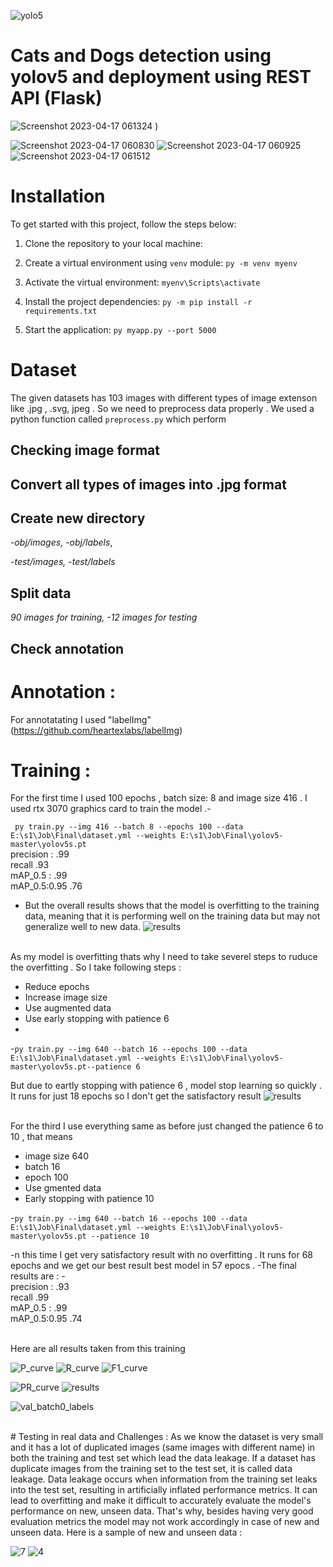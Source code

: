 ![yolo5](https://user-images.githubusercontent.com/33355278/232350798-3ce7af8c-ab21-402d-beb5-8e931f9d9d4b.jpg)


# Cats and Dogs detection using yolov5 and deployment using REST API (Flask)
![Screenshot 2023-04-17 061324](https://user-images.githubusercontent.com/33355278/232351759-12253d57-61f0-4c2f-bd05-2450684bf371.png)
)



![Screenshot 2023-04-17 060830](https://user-images.githubusercontent.com/33355278/232352004-a08de8c9-57d0-4433-bcf7-b312b5452362.png)
![Screenshot 2023-04-17 060925](https://user-images.githubusercontent.com/33355278/232352007-d0cb8706-22fe-4e6f-be45-35fef1c06f35.png)
![Screenshot 2023-04-17 061512](https://user-images.githubusercontent.com/33355278/232352008-e08a9bba-e441-46b6-8abe-9b1d52d7315e.png)


# Installation


To get started with this project, follow the steps below:

1. Clone the repository to your local machine:


2. Create a virtual environment using `venv` module:
  `py -m venv myenv`

3. Activate the virtual environment:
  `myenv\Scripts\activate`

4. Install the project dependencies:
  `py -m pip install -r requirements.txt`

5. Start the application:
  `py myapp.py --port 5000`



# Dataset 
The given datasets has 103 images with different types of image extenson like .jpg , .svg, jpeg . So we need to preprocess data properly . We used a python function called `preprocess.py` which perform 
## Checking image format 
## Convert all types of images into .jpg format
## Create new directory 
*-obj/images,
-obj/labels*,

*-test/images,
-test/labels*

## Split data 
*90 images for training,
-12 images for testing* 

## Check annotation 

# Annotation : 
For annotatating I used "labelImg" (https://github.com/heartexlabs/labelImg)





# Training : 
For the first time I used 100 epochs , batch size: 8 and image size  416 . I used rtx 3070 graphics card to train the model .-

`
py train.py --img 416 --batch 8 --epochs 100 --data E:\s1\Job\Final\dataset.yml --weights E:\s1\Job\Final\yolov5-master\yolov5s.pt`
</br> precision : .99
</br>recall .93 
</br> mAP_0.5 : .99 
</br> mAP_0.5:0.95 .76

- But the overall results shows  that the model is overfitting to the training data, meaning that it is performing well on the training data but may not generalize well to new data.
![results](https://user-images.githubusercontent.com/33355278/232404960-525fb434-1303-4d27-af17-d8cd99f93b73.png)


</br> As my model is overfitting thats why I need to take severel steps to ruduce the overfitting . So I take following steps : 
- Reduce epochs
- Increase image size 
- Use augmented data 
- Use early stopping with patience 6 
- </br>
-`py train.py --img 640 --batch 16 --epochs 100 --data E:\s1\Job\Final\dataset.yml --weights E:\s1\Job\Final\yolov5-master\yolov5s.pt--patience 6`

But due to eartly stopping with patience 6 , model stop learning so quickly . It runs for just 18 epochs so I don't get the satisfactory result 
![results](https://user-images.githubusercontent.com/33355278/232408239-bdc34b3b-da00-44e6-887b-8d53778f352d.png)



</br>For the third I use everything same as before just changed the patience 6 to 10 , that means 
- image size 640 
- batch 16 
- epoch 100 
- Use gmented data 
- Early stopping with patience 10 



-`py train.py --img 640 --batch 16 --epochs 100 --data E:\s1\Job\Final\dataset.yml --weights E:\s1\Job\Final\yolov5-master\yolov5s.pt --patience 10 `

-n this time I get very satisfactory result with no overfitting . It runs for 68 epochs and we get our best result best model in 57 epocs . 
-The final results are : 
-</br> precision : .93
</br>recall .99
</br> mAP_0.5 : .99 
</br> mAP_0.5:0.95 .74

</br> Here are all results taken from this training 

![P_curve](https://user-images.githubusercontent.com/33355278/232410482-4682045c-6ff3-45a1-81f8-570d5006350f.png)
![R_curve](https://user-images.githubusercontent.com/33355278/232410506-4cc4096c-662c-43e6-bdbd-6e3a2a06d3bb.png)
![F1_curve](https://user-images.githubusercontent.com/33355278/232410522-eefe6874-a011-473a-86ec-7fd8a8f1d3dc.png)

![PR_curve](https://user-images.githubusercontent.com/33355278/232410535-b3654f3e-cd67-4c4a-bc1e-d3c0007b40f1.png)
![results](https://user-images.githubusercontent.com/33355278/232410571-c00a073d-e2be-4bf1-b243-4f85eb27fd63.png)

![val_batch0_labels](https://user-images.githubusercontent.com/33355278/232410602-ffb9c7b2-71cc-48e9-90c6-7bbb06908fa8.jpg)

</br>
# Testing in real data and Challenges : 
As we know the dataset is very small and it has a lot of duplicated images (same images with different name) in both the training and test set which lead the data leakage. If a dataset has duplicate images from the training set to the test set, it is called data leakage. Data leakage occurs when information from the training set leaks into the test set, resulting in artificially inflated performance metrics. It can lead to overfitting and make it difficult to accurately evaluate the model's performance on new, unseen data.  That's why, besides having very good evaluation metrics the model may not work accordingly in case of new and unseen data. 
Here is a sample of new and unseen data  : 

![7](https://user-images.githubusercontent.com/33355278/232415571-35b7342b-4e35-432a-9e24-ad15f0e463ee.jpg)
![4](https://user-images.githubusercontent.com/33355278/232415681-646bbf91-858a-4b73-8b66-71337cb76a32.jpg)

